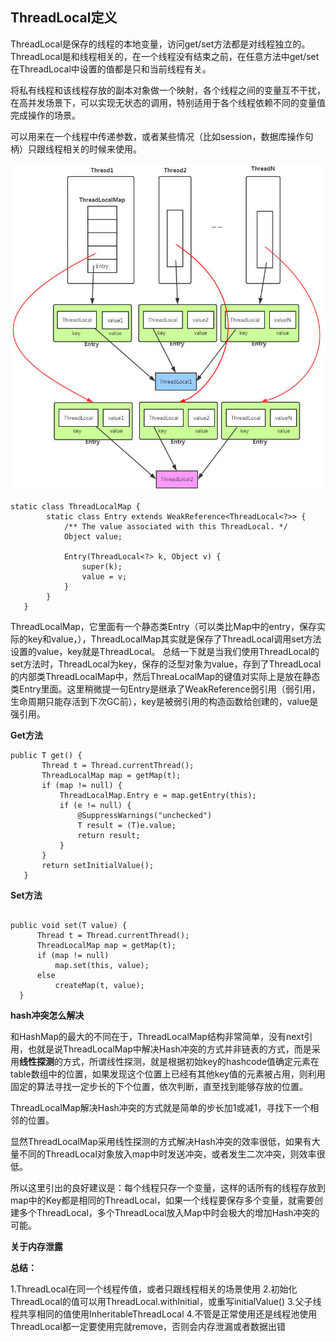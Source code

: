 ## ThreadLocal定义
ThreadLocal是保存的线程的本地变量，访问get/set方法都是对线程独立的。ThreadLocal是和线程相关的，在一个线程没有结束之前，在任意方法中get/set在ThreadLocal中设置的值都是只和当前线程有关。

将私有线程和该线程存放的副本对象做一个映射，各个线程之间的变量互不干扰，在高并发场景下，可以实现无状态的调用，特别适用于各个线程依赖不同的变量值完成操作的场景。

可以用来在一个线程中传递参数，或者某些情况（比如session，数据库操作句柄）只跟线程相关的时候来使用。

![](/assets/threadlocal/threadlocal.jpg)

```
static class ThreadLocalMap {
        static class Entry extends WeakReference<ThreadLocal<?>> {
            /** The value associated with this ThreadLocal. */
            Object value;

            Entry(ThreadLocal<?> k, Object v) {
                super(k);
                value = v;
            }
        }
   }
```

ThreadLocalMap，它里面有一个静态类Entry（可以类比Map中的entry，保存实际的key和value，），ThreadLocalMap其实就是保存了ThreadLocal调用set方法设置的value，key就是ThreadLocal。
总结一下就是当我们使用ThreadLocal的set方法时，ThreadLocal为key，保存的泛型对象为value，存到了ThreadLocal的内部类ThreadLocalMap中，然后ThreaLocalMap的键值对实际上是放在静态类Entry里面。这里稍微提一句Entry是继承了WeakReference弱引用（弱引用，生命周期只能存活到下次GC前），key是被弱引用的构造函数给创建的，value是强引用。

**Get方法**



```
public T get() {
       Thread t = Thread.currentThread();
       ThreadLocalMap map = getMap(t);
       if (map != null) {
           ThreadLocalMap.Entry e = map.getEntry(this);
           if (e != null) {
               @SuppressWarnings("unchecked")
               T result = (T)e.value;
               return result;
           }
       }
       return setInitialValue();
   }
```

**Set方法**


```

public void set(T value) {
      Thread t = Thread.currentThread();
      ThreadLocalMap map = getMap(t);
      if (map != null)
          map.set(this, value);
      else
          createMap(t, value);
  }

```

**hash冲突怎么解决**

和HashMap的最大的不同在于，ThreadLocalMap结构非常简单，没有next引用，也就是说ThreadLocalMap中解决Hash冲突的方式并非链表的方式，而是采用**线性探测**的方式，所谓线性探测，就是根据初始key的hashcode值确定元素在table数组中的位置，如果发现这个位置上已经有其他key值的元素被占用，则利用固定的算法寻找一定步长的下个位置，依次判断，直至找到能够存放的位置。

ThreadLocalMap解决Hash冲突的方式就是简单的步长加1或减1，寻找下一个相邻的位置。

显然ThreadLocalMap采用线性探测的方式解决Hash冲突的效率很低，如果有大量不同的ThreadLocal对象放入map中时发送冲突，或者发生二次冲突，则效率很低。


所以这里引出的良好建议是：每个线程只存一个变量，这样的话所有的线程存放到map中的Key都是相同的ThreadLocal，如果一个线程要保存多个变量，就需要创建多个ThreadLocal，多个ThreadLocal放入Map中时会极大的增加Hash冲突的可能。


**关于内存泄露**



**总结：**

1.ThreadLocal在同一个线程传值，或者只跟线程相关的场景使用
2.初始化ThreadLocal的值可以用ThreadLocal.withInitial，或重写initialValue()
3.父子线程共享相同的值使用InheritableThreadLocal
4.不管是正常使用还是线程池使用ThreadLocal都一定要使用完就remove，否则会内存泄漏或者数据出错


